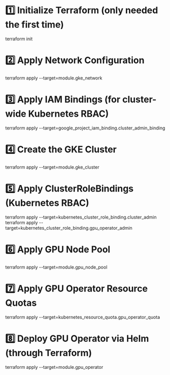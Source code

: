 # 1️⃣ Initialize Terraform (only needed the first time)
terraform init

# 2️⃣ Apply Network Configuration
terraform apply --target=module.gke_network

# 3️⃣ Apply IAM Bindings (for cluster-wide Kubernetes RBAC)
terraform apply --target=google_project_iam_binding.cluster_admin_binding

# 4️⃣ Create the GKE Cluster
terraform apply --target=module.gke_cluster

# 5️⃣ Apply ClusterRoleBindings (Kubernetes RBAC)
terraform apply --target=kubernetes_cluster_role_binding.cluster_admin
terraform apply --target=kubernetes_cluster_role_binding.gpu_operator_admin

# 6️⃣ Apply GPU Node Pool
terraform apply --target=module.gpu_node_pool

# 7️⃣ Apply GPU Operator Resource Quotas
terraform apply --target=kubernetes_resource_quota.gpu_operator_quota

# 8️⃣ Deploy GPU Operator via Helm (through Terraform)
terraform apply --target=module.gpu_operator

